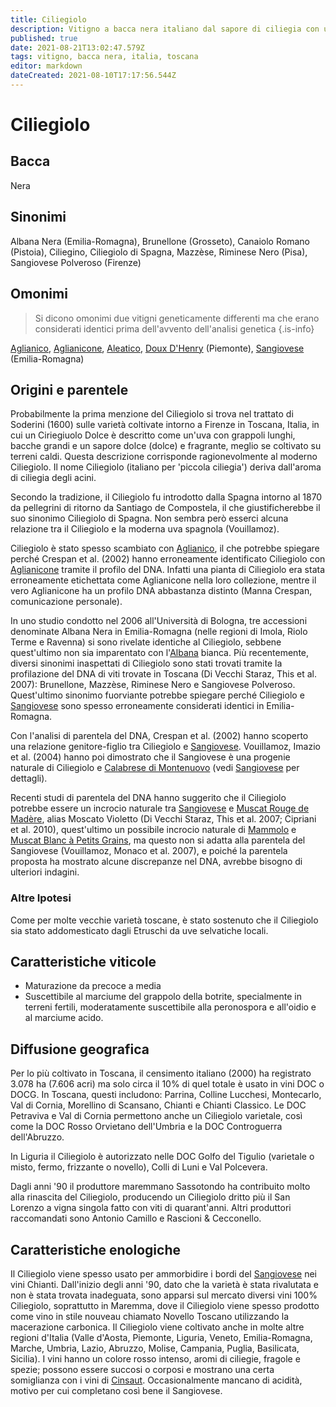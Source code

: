 ```yaml
---
title: Ciliegiolo
description: Vitigno a bacca nera italiano dal sapore di ciliegia con un potenziale non sfruttato, specialmente in Toscana. Antenato del Sangiovese.
published: true
date: 2021-08-21T13:02:47.579Z
tags: vitigno, bacca nera, italia, toscana
editor: markdown
dateCreated: 2021-08-10T17:17:56.544Z
---
```


# Ciliegiolo

## Bacca
Nera
## Sinonimi
Albana Nera (Emilia-Romagna), Brunellone (Grosseto), Canaiolo Romano (Pistoia), Ciliegino, Ciliegiolo di Spagna, Mazzèse, Riminese Nero (Pisa), Sangiovese Polveroso (Firenze)

## Omonimi
> Si dicono omonimi due vitigni geneticamente differenti ma che erano considerati identici prima dell'avvento dell'analisi genetica
{.is-info}

[Aglianico](/vitigni/bacca-nera/aglianico), [Aglianicone](/vitigni/bacca-nera/aglianicone), [Aleatico](/vitigni/bacca-nera/aleatico), [Doux D'Henry](/vitigni/bacca-nera/doux-d-henry) (Piemonte), [Sangiovese](/vitigni/bacca-nera/sangiovese) (Emilia-Romagna)

## Origini e parentele
Probabilmente la prima menzione del Ciliegiolo si trova nel trattato di Soderini (1600) sulle varietà coltivate intorno a Firenze in Toscana, Italia, in cui un Ciriegiuolo Dolce è descritto come un'uva con grappoli lunghi, bacche grandi e un sapore dolce (dolce) e fragrante, meglio se coltivato su terreni caldi. Questa descrizione corrisponde ragionevolmente al moderno Ciliegiolo. Il nome Ciliegiolo (italiano per 'piccola ciliegia') deriva dall'aroma di ciliegia degli acini.

Secondo la tradizione, il Ciliegiolo fu introdotto dalla Spagna intorno al 1870 da pellegrini di ritorno da Santiago de Compostela, il che giustificherebbe il suo sinonimo Ciliegiolo di Spagna. Non sembra però esserci alcuna relazione tra il Ciliegiolo e la moderna uva spagnola (Vouillamoz).

Ciliegiolo è stato spesso scambiato con [Aglianico](/vitigni/bacca-nera/aglianico), il che potrebbe spiegare perché Crespan et al. (2002) hanno erroneamente identificato Ciliegiolo con [Aglianicone](/vitigni/bacca-nera/aglianicone) tramite il profilo del DNA. Infatti una pianta di Ciliegiolo era stata erroneamente etichettata come Aglianicone nella loro collezione, mentre il vero Aglianicone ha un profilo DNA abbastanza distinto (Manna Crespan, comunicazione personale).

In uno studio condotto nel 2006 all'Università di Bologna, tre accessioni denominate Albana Nera in Emilia-Romagna (nelle regioni di Imola, Riolo Terme e Ravenna) si sono rivelate identiche al Ciliegiolo, sebbene quest'ultimo non sia imparentato con l'[Albana](/vitigni/bacca-bianca/albana) bianca. Più recentemente, diversi sinonimi inaspettati di Ciliegiolo sono stati trovati tramite la profilazione del DNA di viti trovate in Toscana (Di Vecchi Staraz, This et al. 2007): Brunellone, Mazzèse, Riminese Nero e Sangiovese Polveroso. Quest'ultimo sinonimo fuorviante potrebbe spiegare perché Ciliegiolo e [Sangiovese](/vitigni/bacca-nera/sangiovese) sono spesso erroneamente considerati identici in Emilia-Romagna.

Con l'analisi di parentela del DNA, Crespan et al. (2002) hanno scoperto una relazione genitore-figlio tra Ciliegiolo e [Sangiovese](/vitigni/bacca-nera/sangiovese). Vouillamoz, Imazio et al. (2004) hanno poi dimostrato che il Sangiovese è una progenie naturale di Ciliegiolo e [Calabrese di Montenuovo](/vitigni/bacca-nera/calabrese-di-montenuovo) (vedi [Sangiovese](/vitigni/bacca-nera/sangiovese) per dettagli).

Recenti studi di parentela del DNA hanno suggerito che il Ciliegiolo potrebbe essere un incrocio naturale tra [Sangiovese](/vitigni/bacca-nera/sangiovese) e [Muscat Rouge de Madère](/vitigni/bacca-nera/muscat-rouge-de-madere), alias Moscato Violetto (Di Vecchi Staraz, This et al. 2007; Cipriani et al. 2010), quest'ultimo un possibile incrocio naturale di [Mammolo](/vitigni/bacca-nera/ammolo) e [Muscat Blanc à Petits Grains](/vitigni/bacca-bianca/muscat-blanc-a-petit-grains), ma questo non si adatta alla parentela del Sangiovese (Vouillamoz, Monaco et al. 2007), e poiché la parentela proposta ha mostrato alcune discrepanze nel DNA, avrebbe bisogno di ulteriori indagini.

### Altre Ipotesi

Come per molte vecchie varietà toscane, è stato sostenuto che il Ciliegiolo sia stato addomesticato dagli Etruschi da uve selvatiche locali.

## Caratteristiche viticole
- Maturazione da precoce a media
- Suscettibile al marciume del grappolo della botrite, specialmente in terreni fertili, moderatamente suscettibile alla peronospora e all'oidio e al marciume acido.

## Diffusione geografica
Per lo più coltivato in Toscana, il censimento italiano (2000) ha registrato 3.078 ha (7.606 acri) ma solo circa il 10% di quel totale è usato in vini DOC o DOCG. In Toscana, questi includono: Parrina, Colline Lucchesi, Montecarlo, Val di Cornia, Morellino di Scansano, Chianti e Chianti Classico. Le DOC Petraviva e Val di Cornia permettono anche un Ciliegiolo varietale, così come la DOC Rosso Orvietano dell'Umbria e la DOC Controguerra dell'Abruzzo.

In Liguria il Ciliegiolo è autorizzato nelle DOC Golfo del Tigulio (varietale o misto, fermo, frizzante o novello), Colli di Luni e Val Polcevera.

Dagli anni '90 il produttore maremmano Sassotondo ha contribuito molto alla rinascita del Ciliegiolo, producendo un Ciliegiolo dritto più il San Lorenzo a vigna singola fatto con viti di quarant'anni. Altri produttori raccomandati sono Antonio Camillo e Rascioni & Cecconello.

## Caratteristiche enologiche
Il Ciliegiolo viene spesso usato per ammorbidire i bordi del [Sangiovese](/vitigni/bacca-nera/sangiovese) nei vini Chianti. Dall'inizio degli anni '90, dato che la varietà è stata rivalutata e non è stata trovata inadeguata, sono apparsi sul mercato diversi vini 100% Ciliegiolo, soprattutto in Maremma, dove il Ciliegiolo viene spesso prodotto come vino in stile nouveau chiamato Novello Toscano utilizzando la macerazione carbonica. Il Ciliegiolo viene coltivato anche in molte altre regioni d'Italia (Valle d'Aosta, Piemonte, Liguria, Veneto, Emilia-Romagna, Marche, Umbria, Lazio, Abruzzo, Molise, Campania, Puglia, Basilicata, Sicilia). I vini hanno un colore rosso intenso, aromi di ciliegie, fragole e spezie; possono essere succosi o corposi e mostrano una certa somiglianza con i vini di [Cinsaut](/vitigni/bacca-nera/cinsaut). Occasionalmente mancano di acidità, motivo per cui completano così bene il Sangiovese.
